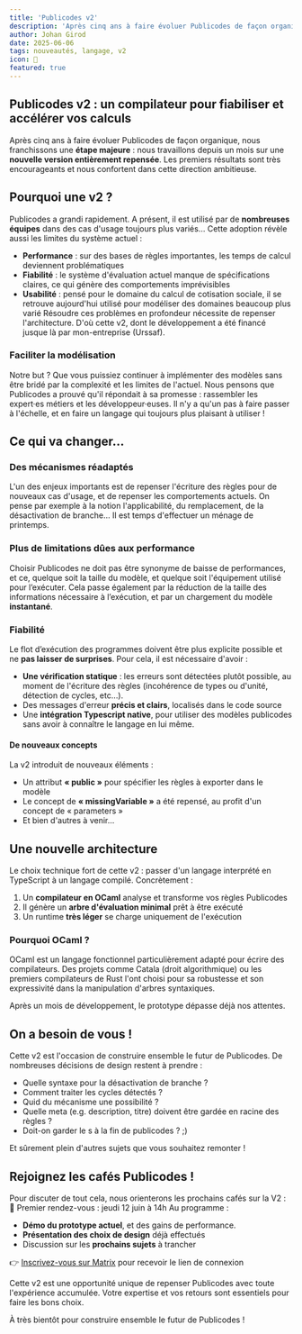 ```yaml
---
title: 'Publicodes v2'
description: 'Après cinq ans à faire évoluer Publicodes de façon organique, nous franchissons une étape majeure : nous travaillons depuis un mois sur une nouvelle version entièrement repensée...'
author: Johan Girod
date: 2025-06-06
tags: nouveautés, langage, v2
icon: 🌱
featured: true
---
```


## Publicodes v2 : un compilateur pour fiabiliser et accélérer vos calculs

Après cinq ans à faire évoluer Publicodes de façon organique, nous franchissons une **étape majeure** : nous travaillons depuis un mois sur une **nouvelle version entièrement repensée**. Les premiers résultats sont très encourageants et nous confortent dans cette direction ambitieuse.

## Pourquoi une v2 ?

Publicodes a grandi rapidement. A présent, il est utilisé par de **nombreuses équipes** dans des cas d'usage toujours plus variés… Cette adoption révèle aussi les limites du système actuel :

- **Performance** : sur des bases de règles importantes, les temps de calcul deviennent problématiques
- **Fiabilité** : le système d'évaluation actuel manque de spécifications claires, ce qui génère des comportements imprévisibles
- **Usabilité** : pensé pour le domaine du calcul de cotisation sociale, il se retrouve aujourd'hui utilisé pour modéliser des domaines beaucoup plus varié
  Résoudre ces problèmes en profondeur nécessite de repenser l'architecture. D'où cette v2, dont le développement a été financé jusque là par mon-entreprise (Urssaf).

### Faciliter la modélisation

Notre but ? Que vous puissiez continuer à implémenter des modèles sans être bridé par la complexité et les limites de l'actuel. Nous pensons que Publicodes a prouvé qu'il répondait à sa promesse : rassembler les expert·es métiers et les développeur·euses. Il n'y a qu'un pas à faire passer à l'échelle, et en faire un langage qui toujours plus plaisant à utiliser !

## Ce qui va changer...

### Des mécanismes réadaptés

L'un des enjeux importants est de repenser l'écriture des règles pour de nouveaux cas d'usage, et de repenser les comportements actuels. On pense par exemple à la notion l'applicabilité, du remplacement, de la désactivation de branche… Il est temps d'effectuer un ménage de printemps.

### Plus de limitations dûes aux performance

Choisir Publicodes ne doit pas être synonyme de baisse de performances, et ce, quelque soit la taille du modèle, et quelque soit l'équipement utilisé pour l’exécuter. Cela passe également par la réduction de la taille des informations nécessaire à l’exécution, et par un chargement du modèle **instantané**.

### Fiabilité

Le flot d’exécution des programmes doivent être plus explicite possible et ne **pas laisser de surprises**. Pour cela, il est nécessaire d'avoir :

- **Une vérification statique** : les erreurs sont détectées plutôt possible, au moment de l'écriture des règles (incohérence de types ou d'unité, détection de cycles, etc…).
- Des messages d'erreur **précis et clairs**, localisés dans le code source
- Une **intégration Typescript native**, pour utiliser des modèles publicodes sans avoir à connaître le langage en lui même.

#### De nouveaux concepts

La v2 introduit de nouveaux éléments :

- Un attribut **« public »** pour spécifier les règles à exporter dans le modèle
- Le concept de **« missingVariable »** a été repensé, au profit d'un concept de « parameters »
- Et bien d'autres à venir…

## Une nouvelle architecture

Le choix technique fort de cette v2 : passer d'un langage interprété en TypeScript à un langage compilé. Concrètement :

1. Un **compilateur en OCaml** analyse et transforme vos règles Publicodes
2. Il génère un **arbre d'évaluation minimal** prêt à être exécuté
3. Un runtime **très léger** se charge uniquement de l'exécution

### Pourquoi OCaml ?

OCaml est un langage fonctionnel particulièrement adapté pour écrire des compilateurs. Des projets comme Catala (droit algorithmique) ou les premiers compilateurs de Rust l'ont choisi pour sa robustesse et son expressivité dans la manipulation d'arbres syntaxiques.

Après un mois de développement, le prototype dépasse déjà nos attentes.

## On a besoin de vous !

Cette v2 est l'occasion de construire ensemble le futur de Publicodes. De nombreuses décisions de design restent à prendre :

- Quelle syntaxe pour la désactivation de branche ?
- Comment traiter les cycles détectés ?
- Quid du mécanisme une possibilité ?
- Quelle meta (e.g. description, titre) doivent être gardée en racine des règles ?
- Doit-on garder le s à la fin de publicodes ? ;)

Et sûrement plein d'autres sujets que vous souhaitez remonter !

## Rejoignez les cafés Publicodes !

Pour discuter de tout cela, nous orienterons les prochains cafés sur la V2 :
📅 Premier rendez-vous : jeudi 12 juin à 14h
Au programme :

- **Démo du prototype actuel**, et des gains de performance.
- **Présentation des choix de design** déjà effectués
- Discussion sur les **prochains sujets** à trancher

👉 [Inscrivez-vous sur Matrix](https://matrix.to/#/!YRcQoqdiDpEfylLMDr:matrix.org) pour recevoir le lien de connexion

Cette v2 est une opportunité unique de repenser Publicodes avec toute l'expérience accumulée. Votre expertise et vos retours sont essentiels pour faire les bons choix.

À très bientôt pour construire ensemble le futur de Publicodes !
